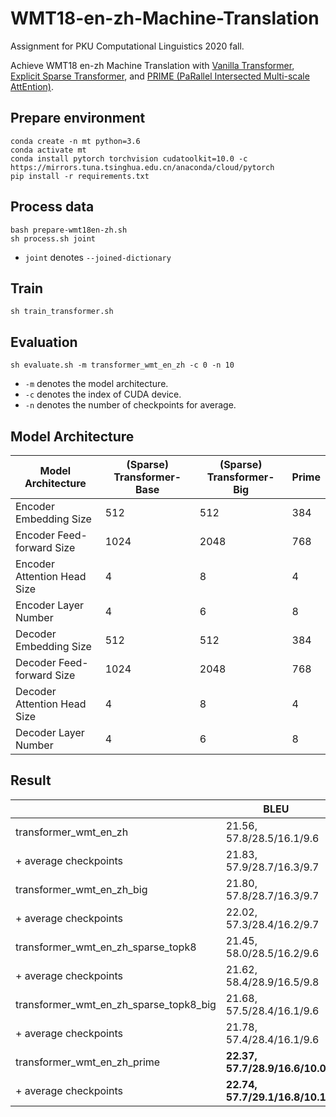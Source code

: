 # WMT18-en-zh-Machine-Translation

Assignment for PKU Computational Linguistics 2020 fall.

Achieve WMT18 en-zh Machine Translation with [Vanilla Transformer](https://arxiv.org/abs/1706.03762), [Explicit Sparse Transformer](https://arxiv.org/abs/1912.11637), and [PRIME (PaRallel Intersected Multi-scale AttEntion)](https://arxiv.org/abs/1911.09483).

## Prepare environment

```
conda create -n mt python=3.6
conda activate mt
conda install pytorch torchvision cudatoolkit=10.0 -c https://mirrors.tuna.tsinghua.edu.cn/anaconda/cloud/pytorch
pip install -r requirements.txt 
```

## Process data

```
bash prepare-wmt18en-zh.sh
sh process.sh joint
```
- `joint` denotes `--joined-dictionary`
## Train

```
sh train_transformer.sh
```

## Evaluation

```
sh evaluate.sh -m transformer_wmt_en_zh -c 0 -n 10
```
- `-m` denotes the model architecture.
- `-c` denotes the index of CUDA device.
- `-n` denotes the number of checkpoints for average.

## Model Architecture
|Model Architecture| (Sparse) Transformer-Base | (Sparse) Transformer-Big| Prime |
| --------------------- | ---- | ---- | ---- |
|Encoder Embedding Size |512 |512|384|
|Encoder Feed-forward Size |1024| 2048|768|
|Encoder Attention Head Size |4| 8|4|
|Encoder Layer Number |4| 6|8|
|Decoder Embedding Size |512| 512|384|
|Decoder Feed-forward Size |1024 |2048|768|
|Decoder Attention Head Size |4 |8|4|
|Decoder Layer Number |4 |6|8|

## Result


|                       | BLEU |
| --------------------- | ---- |
| transformer_wmt_en_zh | 21.56, 57.8/28.5/16.1/9.6 |
| + average checkpoints| 21.83, 57.9/28.7/16.3/9.7 |
| transformer_wmt_en_zh_big | 21.80, 57.8/28.7/16.3/9.7 |
| + average checkpoints| 22.02, 57.3/28.4/16.2/9.7 |
| transformer_wmt_en_zh_sparse_topk8 | 21.45, 58.0/28.5/16.2/9.6  |
| + average checkpoints| 21.62, 58.4/28.9/16.5/9.8 |
| transformer_wmt_en_zh_sparse_topk8_big | 21.68, 57.5/28.4/16.1/9.6 |
| + average checkpoints| 21.78, 57.4/28.4/16.1/9.6 |
| transformer_wmt_en_zh_prime | **22.37, 57.7/28.9/16.6/10.0** |
| + average checkpoints| **22.74, 57.7/29.1/16.8/10.1** |


